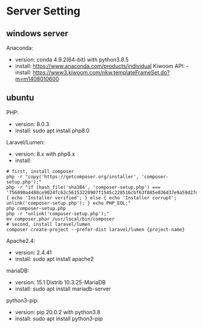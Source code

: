 # Server Setting

## windows server
Anaconda:
 - version: conda 4.9.2(64-bit) with python3.8.5
 - install: https://www.anaconda.com/products/individual
Kiwoom API: 
 -install: https://www3.kiwoom.com/nkw.templateFrameSet.do?m=m1408010600
 
## ubuntu
PHP: 
 - version: 8.0.3
 - install: sudo apt install php8.0
 
Laravel/Lumen:
 - version: 8.x with php8.x
 - install: 
 ```
 # first, install composer
 php -r "copy('https://getcomposer.org/installer', 'composer-setup.php');"
 php -r "if (hash_file('sha384', 'composer-setup.php') === '756890a4488ce9024fc62c56153228907f1545c228516cbf63f885e036d37e9a59d27d63f46af1d4d07ee0f76181c7d3') { echo 'Installer verified'; } else { echo 'Installer corrupt'; unlink('composer-setup.php'); } echo PHP_EOL;"
 php composer-setup.php
 php -r "unlink('composer-setup.php');"
 mv composer.phar /usr/local/bin/composer
 # second, install laravel/lumen
 composer create-project --prefer-dist laravel/lumen {project-name}
 ```
Apache2.4:
  - version: 2.4.41
  - install: sudo apt install apache2

mariaDB:
  - version: 15.1 Distrib 10.3.25-MariaDB
  - install: sudo apt install mariadb-server

python3-pip:
  - version: pip 20.0.2 with python3.8
  - install: sudo apt install python3-pip
  
